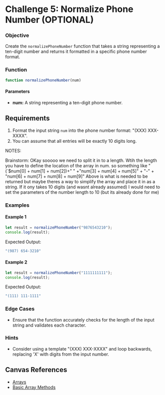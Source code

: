 # Challenge 5: Normalize Phone Number (OPTIONAL)

### Objective
Create the `normalizePhoneNumber` function that takes a string representing a ten-digit number and returns it formatted in a specific phone number format.

### Function
```javascript
function normalizePhoneNumber(num)
```

#### Parameters
- **num:** A string representing a ten-digit phone number.

## Requirements
1. Format the input string `num` into the phone number format: "(XXX) XXX-XXXX".
2. You can assume that all entries will be exactly 10 digits long.


NOTES: 

Brainstorm: 
OKay sooooo we need to split it in to a length. Wtih the length you have to define the location of the array in num. so something like
 "(`$num[0] + num[1] + num[2])+" " +"num[3] + num[4] + num[5]" + "-" + "num[6] + num[7] + num[8] + num[9]"
Above is what is needed to be returned but maybe theres a way to simplify the array and place it in as a string. 
If it ony takes 10 digits (and wasnt already assumed) I would need to set the parameters of the number length to 10 (but its already done for me)


### Examples

#### Example 1
```javascript
let result = normalizePhoneNumber("9876543210");
console.log(result);
```
Expected Output:
```javascript
"(987) 654-3210"
```

#### Example 2
```javascript
let result = normalizePhoneNumber("1111111111");
console.log(result);
```
Expected Output:
```javascript
"(111) 111-1111"
```

### Edge Cases
- Ensure that the function accurately checks for the length of the input string and validates each character.

### Hints
- Consider using a template "(XXX) XXX-XXXX" and loop backwards, replacing 'X' with digits from the input number.

## Canvas References
- [Arrays](https://bloomtech.instructure.com/courses/2785/pages/arrays?module_item_id=690423)
- [Basic Array Methods](https://bloomtech.instructure.com/courses/2785/modules/items/690462)